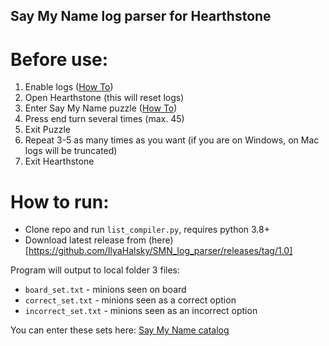 ## Say My Name log parser for Hearthstone

# Before use:
1) Enable logs ([How To](https://github.com/HearthSim/Hearthstone-Deck-Tracker/wiki/Setting-up-the-log.config))
2) Open Hearthstone (this will reset logs)
3) Enter Say My Name puzzle ([How To](https://docs.google.com/document/d/13LdaSziJMj0XjqXGdlMQIu1YyVA4qTMab1ODRsh5bqk/edit#heading=h.fzpuwdlu8y0t))
4) Press end turn several times (max. 45)
5) Exit Puzzle
6) Repeat 3-5 as many times as you want (if you are on Windows, on Mac logs will be truncated) 
7) Exit Hearthstone

# How to run:
- Clone repo and run `list_compiler.py`, requires python 3.8+
- Download latest release from (here)[https://github.com/IlyaHalsky/SMN_log_parser/releases/tag/1.0]

Program will output to local folder 3 files:
- `board_set.txt` - minions seen on board
- `correct_set.txt` - minions seen as a correct option
- `incorrect_set.txt` - minions seen as an incorrect option

You can enter these sets here:
[Say My Name catalog](https://docs.google.com/spreadsheets/d/19usNxtQtgAw4SjtZjCAKak6sZyHHuh7_1CWjcZ9G3VU/edit#gid=0)
